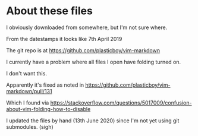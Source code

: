 About these files
=================

I obviously downloaded from somewhere, but I'm not sure where.

From the datestamps it looks like 7th April 2019


The git repo is at
https://github.com/plasticboy/vim-markdown


I currently have a problem where all files I open have folding turned on.

I don't want this.

Apparently it's fixed as noted in
https://github.com/plasticboy/vim-markdown/pull/131

Which I found via 
https://stackoverflow.com/questions/5017009/confusion-about-vim-folding-how-to-disable


I updated the files by hand (13th June 2020) since I'm not yet using
git submodules. (sigh)


